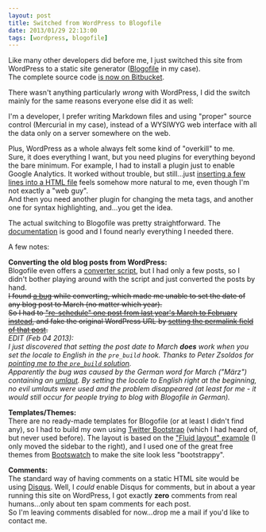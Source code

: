 ```yaml
---
layout: post
title: Switched from WordPress to Blogofile
date: 2013/01/29 22:13:00
tags: [wordpress, blogofile]
---
```


Like many other developers did before me, I just switched this site from WordPress to a static site generator ([Blogofile](http://www.blogofile.com/) in my case).  
The complete source code [is now on Bitbucket](https://bitbucket.org/christianspecht/blog).

There wasn't anything particularly *wrong* with WordPress, I did the switch mainly for the same reasons everyone else did it as well:

I'm a developer, I prefer writing Markdown files and using "proper" source control (Mercurial in my case), instead of a WYSIWYG web interface with all the data only on a server somewhere on the web.

Plus, WordPress as a whole always felt some kind of "overkill" to me.  
Sure, it does everything I want, but you need plugins for everything beyond the bare minimum. For example, I had to install a plugin just to enable Google Analytics. It worked without trouble, but still...just [inserting a few lines into a HTML file](https://bitbucket.org/christianspecht/blog/commits/32cfb72c9cb2df01341e7614172cfa73ea6928c0) feels somehow more natural to me, even though I'm not exactly a "web guy".  
And then you need another plugin for changing the meta tags, and another one for syntax highlighting, and...you get the idea.

The actual switching to Blogofile was pretty straightforward. The [documentation](http://docs.blogofile.com/) is good and I found nearly everything I needed there.

A few notes:

**Converting the old blog posts from WordPress:**  
Blogofile even offers a [converter script](http://docs.blogofile.com/en/latest/migrating_blogs.html#posts), but I had only a few posts, so I didn't bother playing around with the script and just converted the posts by hand.  
<del>I found [a bug](https://github.com/EnigmaCurry/blogofile/issues/141) while converting, which made me unable to set the date of any blog post to March (no matter which year).  
So I had to ["re-schedule" one post from last year's March to February instead](https://bitbucket.org/christianspecht/blog/commits/7d679e36cdf960596c477435f758a184fdda3e8f), and fake the original WordPress URL by [setting the permalink field of that post](https://bitbucket.org/christianspecht/blog/commits/c5246607b5f6c5b46be8f70aa4480dfee8c12d37).</del>  
*EDIT (Feb 04 2013):  
I just discovered that setting the post date to March **does** work when you set the locale to English in the `pre_build` hook. Thanks to Peter Zsoldos for [pointing me to the `pre_build` solution](https://groups.google.com/forum/#!msg/blogofile-discuss/1qTU4nkBUuU/yj33kxCnd4YJ).  
Apparently the bug was caused by the German word for March ("März") containing an [umlaut](http://en.wikipedia.org/wiki/Germanic_umlaut). By setting the locale to English right at the beginning, no evil umlauts were used and the problem disappeared (at least for me - it would still occur for people trying to blog with Blogofile in German).*

**Templates/Themes:**  
There are no ready-made templates for Blogofile (or at least I didn't find any), so I had to build my own using [Twitter Bootstrap](http://twitter.github.com/bootstrap/) (which I had heard of, but never used before). The layout is based on the ["Fluid layout" example](http://twitter.github.com/bootstrap/examples/fluid.html) (I only moved the sidebar to the right), and I used one of the great free themes from [Bootswatch](http://bootswatch.com/) to make the site look less "bootstrappy".

**Comments:**  
The standard way of having comments on a static HTML site would be using [Disqus](http://disqus.com/). Well, I *could* enable Disqus for comments, but in about a year running this site on WordPress, I got exactly **zero** comments from real humans...only about ten spam comments for each post.  
So I'm leaving comments disabled for now...drop me a mail if you'd like to contact me.

